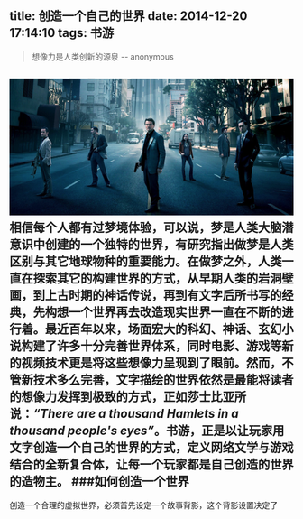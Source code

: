 title: 创造一个自己的世界
date: 2014-12-20 17:14:10
tags: 书游
---

>想像力是人类创新的源泉   -- anonymous

![盗梦空间](images/inception.png)
相信每个人都有过梦境体验，可以说，梦是人类大脑潜意识中创建的一个独特的世界，有研究指出做梦是人类区别与其它地球物种的重要能力。在做梦之外，人类一直在探索其它的构建世界的方式，从早期人类的岩洞壁画，到上古时期的神话传说，再到有文字后所书写的经典，先构想一个世界再去改造现实世界一直在不断的进行着。最近百年以来，场面宏大的科幻、神话、玄幻小说构建了许多十分完善世界体系，同时电影、游戏等新的视频技术更是将这些想像力呈现到了眼前。然而，不管新技术多么完善，文字描绘的世界依然是最能将读者的想像力发挥到极致的方式，正如莎士比亚所说：*“There are a thousand Hamlets in a thousand people's eyes”*。书游，正是以让玩家用文字创造一个自己的世界的方式，定义网络文学与游戏结合的全新复合体，**让每一个玩家都是自己创造的世界的造物主**。
###如何创造一个世界
--------
创造一个合理的虚拟世界，必须首先设定一个故事背影，这个背影设置决定了


